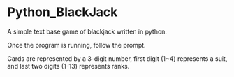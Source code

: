 # Python_BlackJack
A simple text base game of blackjack written in python.

Once the program is running, follow the prompt.

Cards are represented by a 3-digit number, first digit (1~4) represents a suit, and last two digits (1-13) represents ranks.
